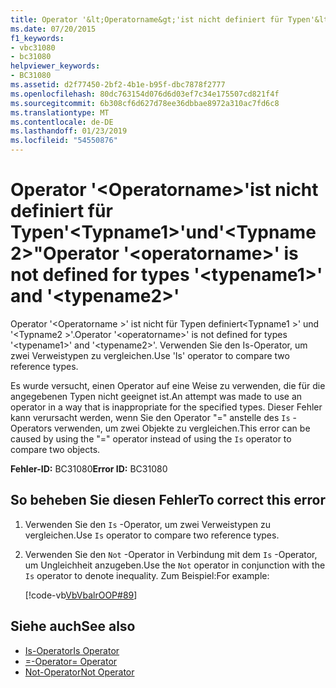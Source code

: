 ```yaml
---
title: Operator '&lt;Operatorname&gt;'ist nicht definiert für Typen'&lt;Typname1&gt;'und'&lt;Typname2&gt;"
ms.date: 07/20/2015
f1_keywords:
- vbc31080
- bc31080
helpviewer_keywords:
- BC31080
ms.assetid: d2f77450-2bf2-4b1e-b95f-dbc7878f2777
ms.openlocfilehash: 80dc763154d076d6d03ef7c34e175507cd821f4f
ms.sourcegitcommit: 6b308cf6d627d78ee36dbbae8972a310ac7fd6c8
ms.translationtype: MT
ms.contentlocale: de-DE
ms.lasthandoff: 01/23/2019
ms.locfileid: "54550876"
---
```

# <a name="operator-ltoperatornamegt-is-not-defined-for-types-lttypename1gt-and-lttypename2gt"></a><span data-ttu-id="f65f0-102">Operator '&lt;Operatorname&gt;'ist nicht definiert für Typen'&lt;Typname1&gt;'und'&lt;Typname2&gt;"</span><span class="sxs-lookup"><span data-stu-id="f65f0-102">Operator '&lt;operatorname&gt;' is not defined for types '&lt;typename1&gt;' and '&lt;typename2&gt;'</span></span>
<span data-ttu-id="f65f0-103">Operator '\<Operatorname >' ist nicht für Typen definiert\<Typname1 >' und '\<Typname2 >'.</span><span class="sxs-lookup"><span data-stu-id="f65f0-103">Operator '\<operatorname>' is not defined for types '\<typename1>' and '\<typename2>'.</span></span> <span data-ttu-id="f65f0-104">Verwenden Sie den Is-Operator, um zwei Verweistypen zu vergleichen.</span><span class="sxs-lookup"><span data-stu-id="f65f0-104">Use 'Is' operator to compare two reference types.</span></span>  
  
 <span data-ttu-id="f65f0-105">Es wurde versucht, einen Operator auf eine Weise zu verwenden, die für die angegebenen Typen nicht geeignet ist.</span><span class="sxs-lookup"><span data-stu-id="f65f0-105">An attempt was made to use an operator in a way that is inappropriate for the specified types.</span></span> <span data-ttu-id="f65f0-106">Dieser Fehler kann verursacht werden, wenn Sie den Operator "=" anstelle des `Is` -Operators verwenden, um zwei Objekte zu vergleichen.</span><span class="sxs-lookup"><span data-stu-id="f65f0-106">This error can be caused by using the "=" operator instead of using the `Is` operator to compare two objects.</span></span>  
  
 <span data-ttu-id="f65f0-107">**Fehler-ID:** BC31080</span><span class="sxs-lookup"><span data-stu-id="f65f0-107">**Error ID:** BC31080</span></span>  
  
## <a name="to-correct-this-error"></a><span data-ttu-id="f65f0-108">So beheben Sie diesen Fehler</span><span class="sxs-lookup"><span data-stu-id="f65f0-108">To correct this error</span></span>  
  
1.  <span data-ttu-id="f65f0-109">Verwenden Sie den `Is` -Operator, um zwei Verweistypen zu vergleichen.</span><span class="sxs-lookup"><span data-stu-id="f65f0-109">Use `Is` operator to compare two reference types.</span></span>  
  
2.  <span data-ttu-id="f65f0-110">Verwenden Sie den `Not` -Operator in Verbindung mit dem `Is` -Operator, um Ungleichheit anzugeben.</span><span class="sxs-lookup"><span data-stu-id="f65f0-110">Use the `Not` operator in conjunction with the `Is` operator to denote inequality.</span></span> <span data-ttu-id="f65f0-111">Zum Beispiel:</span><span class="sxs-lookup"><span data-stu-id="f65f0-111">For example:</span></span>  
  
     [!code-vb[VbVbalrOOP#89](~/samples/snippets/visualbasic/VS_Snippets_VBCSharp/VbVbalrOOP/VB/OOP.vb#89)]
  
## <a name="see-also"></a><span data-ttu-id="f65f0-112">Siehe auch</span><span class="sxs-lookup"><span data-stu-id="f65f0-112">See also</span></span>
- [<span data-ttu-id="f65f0-113">Is-Operator</span><span class="sxs-lookup"><span data-stu-id="f65f0-113">Is Operator</span></span>](../../visual-basic/language-reference/operators/is-operator.md)
- [<span data-ttu-id="f65f0-114">=-Operator</span><span class="sxs-lookup"><span data-stu-id="f65f0-114">= Operator</span></span>](../../visual-basic/language-reference/operators/assignment-operator.md)
- [<span data-ttu-id="f65f0-115">Not-Operator</span><span class="sxs-lookup"><span data-stu-id="f65f0-115">Not Operator</span></span>](../../visual-basic/language-reference/operators/not-operator.md)
